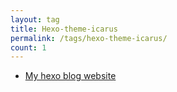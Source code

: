 ```yaml
---
layout: tag
title: Hexo-theme-icarus
permalink: /tags/hexo-theme-icarus/
count: 1
---
```


- [My hexo blog website](https://astroxu.github.io/2022/03/29/project/hexo_blog/)
